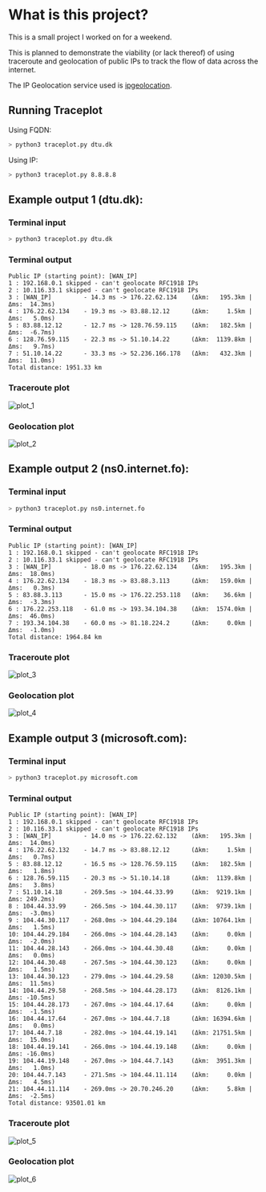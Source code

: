 # What is this project?
This is a small project I worked on for a weekend. 

This is planned to demonstrate the viability (or lack thereof) of using traceroute and geolocation of public IPs to track the flow of data across the internet.

The IP Geolocation service used is [ipgeolocation](https://ipgeolocation.io/).

## Running Traceplot
Using FQDN:
```bash
> python3 traceplot.py dtu.dk
```
Using IP:
```bash
> python3 traceplot.py 8.8.8.8
```

## Example output 1 (dtu.dk):
### Terminal input
```bash
> python3 traceplot.py dtu.dk
```
### Terminal output
```
Public IP (starting point): [WAN_IP]
1 : 192.168.0.1 skipped - can't geolocate RFC1918 IPs
2 : 10.116.33.1 skipped - can't geolocate RFC1918 IPs
3 : [WAN_IP]         - 14.3 ms -> 176.22.62.134    (Δkm:   195.3km | Δms:  14.3ms)
4 : 176.22.62.134    - 19.3 ms -> 83.88.12.12      (Δkm:     1.5km | Δms:   5.0ms)
5 : 83.88.12.12      - 12.7 ms -> 128.76.59.115    (Δkm:   182.5km | Δms:  -6.7ms)
6 : 128.76.59.115    - 22.3 ms -> 51.10.14.22      (Δkm:  1139.8km | Δms:   9.7ms)
7 : 51.10.14.22      - 33.3 ms -> 52.236.166.178   (Δkm:   432.3km | Δms:  11.0ms)
Total distance: 1951.33 km
```
### Traceroute plot
![plot_1](https://github.com/Aritj/traceplotter/assets/69643316/99a151cc-ae73-4dec-8590-173998dc0e38)
### Geolocation plot
![plot_2](https://github.com/Aritj/traceplotter/assets/69643316/6490498c-38d1-456f-afc2-0806e6365d14)

## Example output 2 (ns0.internet.fo):
### Terminal input
```bash
> python3 traceplot.py ns0.internet.fo
```
### Terminal output
```
Public IP (starting point): [WAN_IP]
1 : 192.168.0.1 skipped - can't geolocate RFC1918 IPs
2 : 10.116.33.1 skipped - can't geolocate RFC1918 IPs
3 : [WAN_IP]         - 18.0 ms -> 176.22.62.134    (Δkm:   195.3km | Δms:  18.0ms)
4 : 176.22.62.134    - 18.3 ms -> 83.88.3.113      (Δkm:   159.0km | Δms:   0.3ms)
5 : 83.88.3.113      - 15.0 ms -> 176.22.253.118   (Δkm:    36.6km | Δms:  -3.3ms)
6 : 176.22.253.118   - 61.0 ms -> 193.34.104.38    (Δkm:  1574.0km | Δms:  46.0ms)
7 : 193.34.104.38    - 60.0 ms -> 81.18.224.2      (Δkm:     0.0km | Δms:  -1.0ms)
Total distance: 1964.84 km
```
### Traceroute plot
![plot_3](https://github.com/Aritj/traceplotter/assets/69643316/5d10eb00-c133-4122-8440-fc77039c4ed0)
### Geolocation plot
![plot_4](https://github.com/Aritj/traceplotter/assets/69643316/eb245d62-77e2-4cbb-bb73-9e3fc4b01d76)

## Example output 3 (microsoft.com):
### Terminal input
```bash
> python3 traceplot.py microsoft.com
```
### Terminal output
```
Public IP (starting point): [WAN_IP]
1 : 192.168.0.1 skipped - can't geolocate RFC1918 IPs
2 : 10.116.33.1 skipped - can't geolocate RFC1918 IPs
3 : [WAN_IP]         - 14.0 ms -> 176.22.62.132    (Δkm:   195.3km | Δms:  14.0ms)
4 : 176.22.62.132    - 14.7 ms -> 83.88.12.12      (Δkm:     1.5km | Δms:   0.7ms)
5 : 83.88.12.12      - 16.5 ms -> 128.76.59.115    (Δkm:   182.5km | Δms:   1.8ms)
6 : 128.76.59.115    - 20.3 ms -> 51.10.14.18      (Δkm:  1139.8km | Δms:   3.8ms)
7 : 51.10.14.18      - 269.5ms -> 104.44.33.99     (Δkm:  9219.1km | Δms: 249.2ms)
8 : 104.44.33.99     - 266.5ms -> 104.44.30.117    (Δkm:  9739.1km | Δms:  -3.0ms)
9 : 104.44.30.117    - 268.0ms -> 104.44.29.184    (Δkm: 10764.1km | Δms:   1.5ms)
10: 104.44.29.184    - 266.0ms -> 104.44.28.143    (Δkm:     0.0km | Δms:  -2.0ms)
11: 104.44.28.143    - 266.0ms -> 104.44.30.48     (Δkm:     0.0km | Δms:   0.0ms)
12: 104.44.30.48     - 267.5ms -> 104.44.30.123    (Δkm:     0.0km | Δms:   1.5ms)
13: 104.44.30.123    - 279.0ms -> 104.44.29.58     (Δkm: 12030.5km | Δms:  11.5ms)
14: 104.44.29.58     - 268.5ms -> 104.44.28.173    (Δkm:  8126.1km | Δms: -10.5ms)
15: 104.44.28.173    - 267.0ms -> 104.44.17.64     (Δkm:     0.0km | Δms:  -1.5ms)
16: 104.44.17.64     - 267.0ms -> 104.44.7.18      (Δkm: 16394.6km | Δms:   0.0ms)
17: 104.44.7.18      - 282.0ms -> 104.44.19.141    (Δkm: 21751.5km | Δms:  15.0ms)
18: 104.44.19.141    - 266.0ms -> 104.44.19.148    (Δkm:     0.0km | Δms: -16.0ms)
19: 104.44.19.148    - 267.0ms -> 104.44.7.143     (Δkm:  3951.3km | Δms:   1.0ms)
20: 104.44.7.143     - 271.5ms -> 104.44.11.114    (Δkm:     0.0km | Δms:   4.5ms)
21: 104.44.11.114    - 269.0ms -> 20.70.246.20     (Δkm:     5.8km | Δms:  -2.5ms)
Total distance: 93501.01 km
```
### Traceroute plot
![plot_5](https://github.com/Aritj/traceplotter/assets/69643316/5bf46d36-a574-4dc6-a482-fc66d1a49871)
### Geolocation plot
![plot_6](https://github.com/Aritj/traceplotter/assets/69643316/966dfd17-e738-47f2-82bf-1388165ef985)
